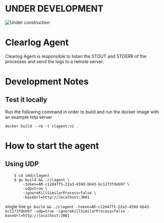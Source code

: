 # UNDER DEVELOPMENT
![Under construction](https://thumbs.gfycat.com/JoyfulAfraidAltiplanochinchillamouse-small.gif)

# Clearlog Agent

Clearlog Agent is responsible to listen the STOUT and STDERR of the 
processes and send the logs to a remote server.

# Development Notes

## Test it locally
 
Run the following command in order to build and run the docker image with 
an example http server

`docker build --rm -t clagent:v1 .`


# How to start the agent

## Using UDP
```
    $ cd cmd/clagent
    $ go build && ./clagent \
        -token=AR-c12d47f5-22a3-459d-bb43-bc1273fdeb97 \
        -udp=true \
        -ignoreKillSimilarProcess=false \ 
        -baseUrl=http://localhost:3001 
```

single line
`go build && ./clagent -token=AR-c12d47f5-22a3-459d-bb43-bc1273fdeb97 -udp=true -ignoreKillSimilarProcess=false -baseUrl=http://localhost:3001`

